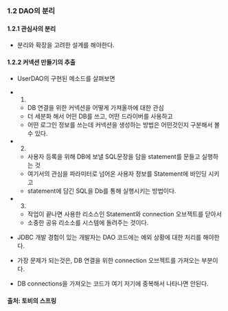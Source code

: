 ### 1.2 DAO의 분리
#### 1.2.1 관심사의 분리
- 분리와 확장을 고려한 설계를 해야한다.

#### 1.2.2 커넥션 만들기의 추출
- UserDAO의 구현된 메소드를 살펴보면 
- 1. 
  - DB 연결을 위한 커넥션을 어떻게 가져올까에 대한 관심
  - 더 세분화 해서 어떤 DB를 쓰고, 어떤 드라이버를 사용하고
  - 어떤 로그인 정보를 쓰는데 커넥션을 생성하는 방법은 어떤것인지 구분해서 볼 수 있다.
- 2. 
  - 사용자 등록을 위해 DB에 보낼 SQL문장을 담을 statement를 문들고 실행하는 것
  - 여기서의 관심을 파라미터로 넘어온 사용자 정보를 Statement에 바인딩 시키고
  - statement에 담긴 SQL을 Db를 통해 실행시키는 방법이다. 
- 3.
  - 작업이 끝나면 사용한 리소스인 Statement와 connection 오브젝트를 닫아서
  - 소중한 공유 리소소를 시스템에 돌려주는 것이다.
  
- JDBC 개발 경험이 있는 개발자는 DAO 코드에는 예외 상황에 대한 처리를 해야한다.
- 가장 문제가 되는것은, DB 연결을 위한 connection 오브젝트를 가져오는 부분이다.
- DB connections을 가져오는 코드가 여기 저기에 중복해서 나타나면 안된다.

#### 출처: 토비의 스프링
